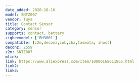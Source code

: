 ```yaml
---
date_added: 2020-10-16
model: SNTZ007
vendor: Tuya
title: Contact Sensor
category: sensor
supports: contact, battery
zigbeemodel: ['RH3001']
compatible: [z2m,deconz,iob,zha,tasmota, ihost]
deconz: 2559
z2m: SNTZ007
mlink: 
link: https://www.aliexpress.com/item/10000168611865.html
link2: 
link3: 
---
```



